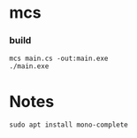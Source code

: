 # mcs

### build
`mcs main.cs -out:main.exe`  
`./main.exe`  

# Notes
`sudo apt install mono-complete`  
